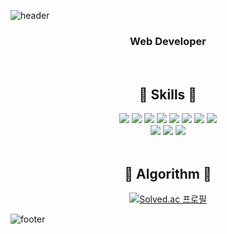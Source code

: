 ![header](https://capsule-render.vercel.app/api?type=waving&color=E684FF&height=80&section=header&text=%&fontSize=50)
<div align="center">
  <h3> Web Developer </h3> 
</div>
<br />
<div align="center">
<h2 > 🌟 Skills 🌟 </h2>
  <div>

<img src="https://img.shields.io/badge/javascript-F7DF1E?style=flat-square&logo=javascript&logoColor=000000"/> 
<img src="https://img.shields.io/badge/typescript-3178C6?style=flat-square&logo=typescript&logoColor=000000"/> 
<img src="https://img.shields.io/badge/nextjs-000000?style=flat-square&logo=nextdotjs&logoColor=111111"/>
<img src="https://img.shields.io/badge/react-61DAFB?style=flat-square&logo=react&logoColor=000000"/> 
<img src="https://img.shields.io/badge/vuejs-4FC08D?style=flat-square&logo=vuedotjs&logoColor=000000"/>
<img src="https://img.shields.io/badge/sass-CC6699?style=flat-square&logo=sass&logoColor=000000"/>
<img src="https://img.shields.io/badge/styledcomponents-DB7093?style=flat-square&logo=styledcomponents&logoColor=000000"/>
<img src="https://img.shields.io/badge/tailwindcss-06B6D4?style=flat-square&logo=tailwindcss&logoColor=000000"/>
<br />
<img src="https://img.shields.io/badge/java-4B4B77?style=flat-square&logo=java&logoColor=000000"/>
<img src="https://img.shields.io/badge/springboot-6DB33F?style=flat-square&logo=springboot&logoColor=000000"/> 
<img src="https://img.shields.io/badge/mysql-4479A1?style=flat-square&logo=mysql&logoColor=000000"/>

  </div>
</div>
<br />
<div align="center">
<h2 > 🔰 Algorithm 🔰 </h2>

[![Solved.ac
프로필](http://mazassumnida.wtf/api/mini/generate_badge?boj=wldnjs1123)](https://solved.ac/wldnjs1123)
</div>

![footer](https://capsule-render.vercel.app/api?type=waving&color=E684FF&height=80&section=footer&text=%&fontSize=50)
